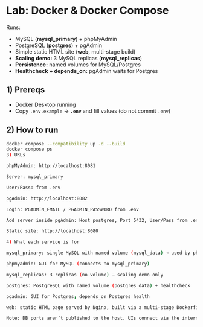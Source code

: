 # Lab: Docker & Docker Compose

Runs:
- MySQL (**mysql_primary**) + phpMyAdmin
- PostgreSQL (**postgres**) + pgAdmin
- Simple static HTML site (**web**, multi-stage build)
- **Scaling demo:** 3 MySQL replicas (**mysql_replicas**)
- **Persistence:** named volumes for MySQL/Postgres
- **Healthcheck + depends_on:** pgAdmin waits for Postgres

## 1) Prereqs
- Docker Desktop running
- Copy `.env.example` → **`.env`** and fill values (do not commit `.env`)

## 2) How to run
```bash
docker compose --compatibility up -d --build
docker compose ps
3) URLs

phpMyAdmin: http://localhost:8081

Server: mysql_primary

User/Pass: from .env

pgAdmin: http://localhost:8082

Login: PGADMIN_EMAIL / PGADMIN_PASSWORD from .env

Add server inside pgAdmin: Host postgres, Port 5432, User/Pass from .env

Static site: http://localhost:8080

4) What each service is for

mysql_primary: single MySQL with named volume (mysql_data) → used by phpMyAdmin

phpmyadmin: GUI for MySQL (connects to mysql_primary)

mysql_replicas: 3 replicas (no volume) → scaling demo only

postgres: PostgreSQL with named volume (postgres_data) + healthcheck

pgadmin: GUI for Postgres; depends_on Postgres health

web: static HTML page served by Nginx, built via a multi-stage Dockerfile

Note: DB ports aren’t published to the host. UIs connect via the internal network using service names.